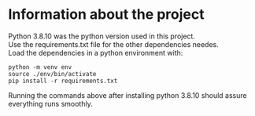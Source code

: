 # Information about the project

Python 3.8.10 was the python version used in this project.  
Use the requirements.txt file for the other dependencies needes.  
Load the dependencies in a python environment with:  
```
python -m venv env
source ./env/bin/activate
pip install -r requirements.txt
```
Running the commands above after installing python 3.8.10 should assure everything runs smoothly.  
